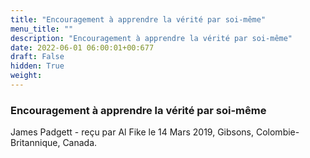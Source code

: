 ```yaml
---
title: "Encouragement à apprendre la vérité par soi-même"
menu_title: ""
description: "Encouragement à apprendre la vérité par soi-même"
date: 2022-06-01 06:00:01+00:677
draft: False
hidden: True
weight:
---
```

### Encouragement à apprendre la vérité par soi-même

James Padgett - reçu par Al Fike le 14 Mars 2019, Gibsons, Colombie-Britannique, Canada.




